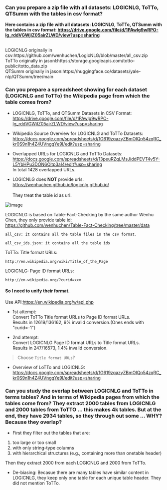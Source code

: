 ### Can you prepare a zip file with all datasets: LOGICNLG, ToTTo, QTSumm with the tables in csv format?

**Here contains a zip file with all datasets: LOGICNLG, ToTTo, QTSumm with the tables in csv format:
https://drive.google.com/file/d/1PAwlg9wRPO-lg_rddVGWjIZ05airZLWD/view?usp=sharing**


<br/>
LOGICNLG originally in csv:https://github.com/wenhuchen/LogicNLG/blob/master/all_csv.zip<br/>
ToTTo  originally in jasonl:https://storage.googleapis.com/totto-public/totto_data.zip<br/>
QTSumm  originally  in jason:https://huggingface.co/datasets/yale-nlp/QTSumm/tree/main


### Can you prepare a spreadsheet showing for each dataset (LOGICNLG and ToTTo) the Wikipedia page from which the table comes from?

- LOGICNLG, ToTTo, and QTSumm Datasets in CSV Format:<br/>
https://drive.google.com/file/d/1PAwlg9wRPO-lg_rddVGWjIZ05airZLWD/view?usp=sharing

- Wikipedia Source Overview for LOGICNLG and ToTTo Datasets:<br/>
  https://docs.google.com/spreadsheets/d/1G619zqazyZBmOIQp54zqRC_kr0S9n1h4Z4UVngqYe9I/edit?usp=sharing<br/>

- Overlapped URLs for LOGICNLG and ToTTo Datasets:<br/>
  https://docs.google.com/spreadsheets/d/13peuRZqLMsJiddPEVT4v5Y-L5YbHPu3DON6Oitp3aI4/edit?usp=sharing<br/>
  In total 1428 overlapped URLs.

- LOGICNLG does **NOT** provide urls. 
 https://wenhuchen.github.io/logicnlg.github.io/<br/>
 <br/>They treat the table id as url.

 ![image](https://github.com/Bluebear77/Intern_ECLADATTA/assets/119409649/dd0d2694-7933-4021-8afa-452b82201403)
 
 
 LOGICNLG is based on Table-Fact-Checking by the same author Wenhu Chen, they only provide table id:
 <br/>https://github.com/wenhuchen/Table-Fact-Checking/tree/master/data
 
 ```
 all_csv: it contains all the table files in the csv format.
 
 all_csv_ids.json: it contains all the table ids
 ```

ToTTo: Title format URLs:
```
http://en.wikipedia.org/wiki/Title_of_the_Page
```

LOGICNLG: Page ID format URLs:
```
http://en.wikipedia.org/?curid=xxx
```


#### So I need to unify their format.

Use API:https://en.wikipedia.org/w/api.php

- 1st attempt:<br/>
  Convert ToTTo Title format URLs to Page ID format URLs.<br/>
  Results in 12619/136162, 9% invalid conversion.(Ones ends with "curid=-1")<br/>
 
- 2nd attempt:<br/>
  Convert LOGICNLG Page ID format URLs to Title format URLs.<br/>
  Results in 247/16573, 1.4% invalid conversion.
> Choose `Title format URLs`?

- Overview of LoTTo and LOGICNLG:<br/>
  https://docs.google.com/spreadsheets/d/1G619zqazyZBmOIQp54zqRC_kr0S9n1h4Z4UVngqYe9I/edit?usp=sharing


### Can you study the overlap between LOGICNLG and ToTTo in terms tables? And in terms of Wikipedia pages from which the tables come from? They extract 2000 tables from LOGICNLG and 2000 tables from ToTTO ... this makes 4k tables. But at the end, they have 2934 tables, so they through out some ... WHY? Because they overlap?

- First they filter out the tables that are:
1) too large or too small
2) with only string-type columns
3) with hierarchical structures (e.g., containing more than onetable header)

Then they extract 2000 from each LOGICNLG and 2000 from ToTTo.

- De-biasing: Becasue there are many tables have similar content in LOGICNLG, they keep only one table for each unique table header. They did not mention ToTTo.

